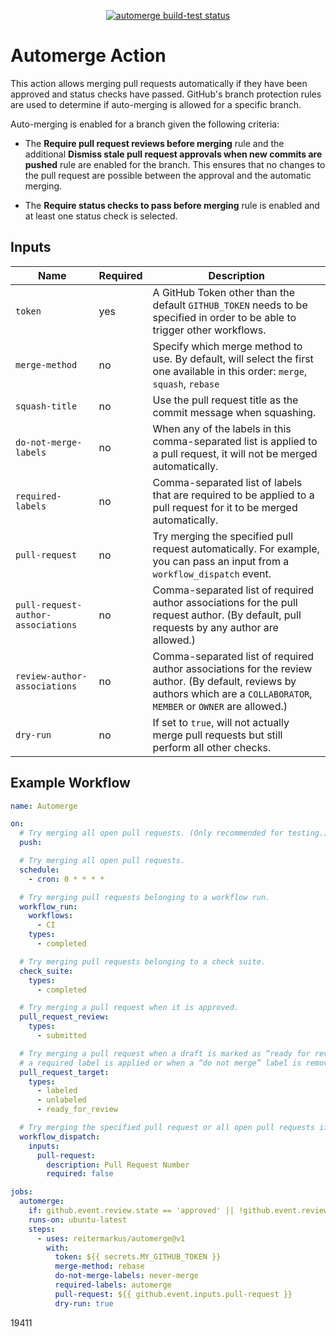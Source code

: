 <p align="center">
  <a href="https://github.com/reitermarkus/automerge/actions"><img alt="automerge build-test status" src="https://github.com/reitermarkus/automerge/workflows/build-test/badge.svg"></a>
</p>

# Automerge Action

This action allows merging pull requests automatically if they have been approved and status checks have passed.
GitHub's branch protection rules are used to determine if auto-merging is allowed for a specific branch.

Auto-merging is enabled for a branch given the following criteria:

- The **Require pull request reviews before merging** rule and the additional **Dismiss stale pull request approvals when new commits are pushed** rule
  are enabled for the branch. This ensures that no changes to the pull request are possible between the approval and the automatic merging.

- The **Require status checks to pass before merging** rule is enabled and at least one status check is selected.


## Inputs

| Name | Required  | Description |
|------|-----------|-------------|
| `token` | yes | A GitHub Token other than the default `GITHUB_TOKEN` needs to be specified in order to be able to trigger other workflows. |
| `merge-method` | no | Specify which merge method to use. By default, will select the first one available in this order: `merge`, `squash`, `rebase` |
| `squash-title` | no | Use the pull request title as the commit message when squashing. |
| `do-not-merge-labels` | no | When any of the labels in this comma-separated list is applied to a pull request, it will not be merged automatically. |
| `required-labels` | no | Comma-separated list of labels that are required to be applied to a pull request for it to be merged automatically. |
| `pull-request` | no | Try merging the specified pull request automatically. For example, you can pass an input from a `workflow_dispatch` event. |
| `pull-request-author-associations` | no | Comma-separated list of required author associations for the pull request author. (By default, pull requests by any author are allowed.)|
| `review-author-associations` | no | Comma-separated list of required author associations for the review author. (By default, reviews by authors which are a `COLLABORATOR`, `MEMBER` or `OWNER` are allowed.) |
| `dry-run` | no | If set to `true`, will not actually merge pull requests but still perform all other checks. |


## Example Workflow

```yml
name: Automerge

on:
  # Try merging all open pull requests. (Only recommended for testing.)
  push:

  # Try merging all open pull requests.
  schedule:
    - cron: 0 * * * *

  # Try merging pull requests belonging to a workflow run.
  workflow_run:
    workflows:
      - CI
    types:
      - completed

  # Try merging pull requests belonging to a check suite.
  check_suite:
    types:
      - completed

  # Try merging a pull request when it is approved.
  pull_request_review:
    types:
      - submitted

  # Try merging a pull request when a draft is marked as “ready for review”, when
  # a required label is applied or when a “do not merge” label is removed.
  pull_request_target:
    types:
      - labeled
      - unlabeled
      - ready_for_review

  # Try merging the specified pull request or all open pull requests if none is specified.
  workflow_dispatch:
    inputs:
      pull-request:
        description: Pull Request Number
        required: false

jobs:
  automerge:
    if: github.event.review.state == 'approved' || !github.event.review
    runs-on: ubuntu-latest
    steps:
      - uses: reitermarkus/automerge@v1
        with:
          token: ${{ secrets.MY_GITHUB_TOKEN }}
          merge-method: rebase
          do-not-merge-labels: never-merge
          required-labels: automerge
          pull-request: ${{ github.event.inputs.pull-request }}
          dry-run: true
```

19411

